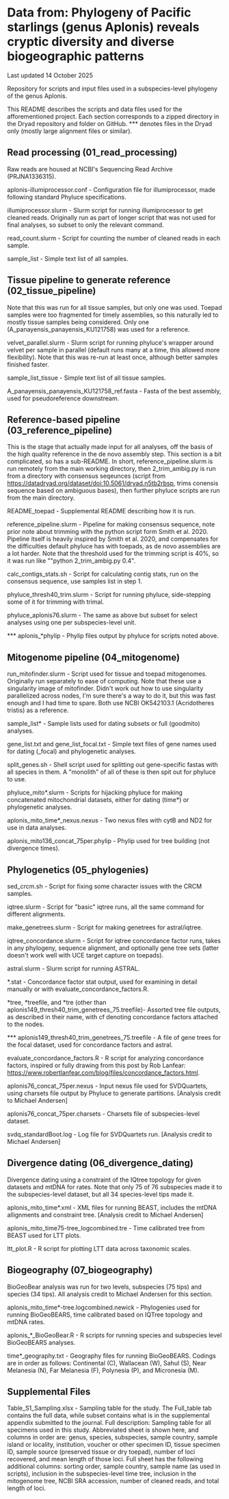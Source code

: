 # Data from: Phylogeny of Pacific starlings (genus Aplonis) reveals cryptic diversity and diverse biogeographic patterns

Last updated 14 October 2025

Repository for scripts and input files used in a subspecies-level phylogeny of the genus Aplonis.

This README describes the scripts and data files used for the afforementioned project. Each section corresponds to a zipped directory in the Dryad repository and folder on GitHub. \*\*\* denotes files in the Dryad only (mostly large alignment files or similar).

## Read processing (01_read_processing)

Raw reads are housed at NCBI's Sequencing Read Archive (PRJNA1336315).

aplonis-illumiprocessor.conf - Configuration file for illumiprocessor, made following standard Phyluce specifications.

illumiprocessor.slurm - Slurm script for running illumiprocessor to get cleaned reads. Originally run as part of longer script that was not used for final analyses, so subset to only the relevant command.

read_count.slurm - Script for counting the number of cleaned reads in each sample.

sample_list - Simple text list of all samples.

## Tissue pipeline to generate reference (02_tissue_pipeline)

Note that this was run for all tissue samples, but only one was used. Toepad samples were too fragmented for timely assemblies, so this naturally led to mostly tissue samples being considered. Only one (A_panayensis_panayensis_KU121758) was used for a reference.

velvet_parallel.slurm - Slurm script for running phyluce's wrapper around velvet per sample in parallel (default runs many at a time, this allowed more flexibility). Note that this was re-run at least once, although better samples finished faster.

sample_list_tissue - Simple text list of all tissue samples.

A_panayensis_panayensis_KU121758_ref.fasta - Fasta of the best assembly, used for pseudoreference downstream.

## Reference-based pipeline (03_reference_pipeline)

This is the stage that actually made input for all analyses, off the basis of the high quality reference in the de novo assembly step. This section is a bit complicated, so has a sub-README. In short, reference_pipeline.slurm is run remotely from the main working directory, then 2_trim_ambig.py is run from a directory with consensus seqeunces (script from https://datadryad.org/dataset/doi:10.5061/dryad.n5tb2rbsp, trims conensis sequence based on ambiguous bases), then further phyluce scripts are run from the main directory.

README_toepad - Supplemental README describing how it is run.

reference_pipeline.slurm - Pipeline for making consensus sequence, note prior note about trimming with the python script form Smith et al. 2020. Pipeline itself is heavily inspired by Smith et al. 2020, and compensates for the difficulties default phyluce has with toepads, as de novo assemblies are a lot harder. Note that the threshold used for the trimming script is 40%, so it was run like ""python 2_trim_ambig.py 0.4".

calc_contigs_stats.sh - Script for calculating contig stats, run on the consensus sequence, use samples list in step 1.

phyluce_thresh40_trim.slurm - Script for running phyluce, side-stepping some of it for trimming with trimal.

phyluce_aplonis76.slurm - The same as above but subset for select analyses using one per subspecies-level unit.

\*\*\* aplonis_\*phylip  - Phylip files output by phyluce for scripts noted above.

## Mitogenome pipeline (04_mitogenome)

run_mitofinder.slurm - Script used for tissue and toepad mitogenomes. Originally run separately to ease of computing. Note that these use a singularity image of mitofinder. Didn't work out how to use singularity parallelized across nodes, I'm sure there's a way to do it, but this was fast enough and I had time to spare. Both use NCBI OK542103.1 (Acridotheres tristis) as a reference.

sample_list\* - Sample lists used for dating subsets or full (goodmito) analyses.

gene_list.txt and gene_list_focal.txt - Simple text files of gene names used for dating (_focal) and phylogenetic analyses.

split_genes.sh - Shell script used for splitting out gene-specific fastas with all species in them. A "monolith" of all of these is then spit out for phyluce to use.

phyluce_mito\*.slurm - Scripts for hijacking phyluce for making concatenated mitochondrial datasets, either for dating (time\*) or phylogenetic analyses.

aplonis_mito_time\*\_nexus.nexus - Two nexus files with cytB and ND2 for use in data analyses.

aplonis_mito136_concat_75per.phylip - Phylip used for tree building (not divergence times).

## Phylogenetics (05_phylogenies)

sed_crcm.sh - Script for fixing some character issues with the CRCM samples.

iqtree.slurm - Script for "basic" iqtree runs, all the same command for different alignments.

make_genetrees.slurm - Script for making genetrees for astral/iqtree.

iqtree_concordance.slurm - Script for iqtree concordance factor runs, takes in any phylogeny, sequence alignment, and optionally gene tree sets (latter doesn't work well with UCE target capture on toepads).

astral.slurm - Slurm script for running ASTRAL.

\*.stat - Concordance factor stat output, used for examining in detail manually or with evaluate_concordance_factors.R.

\*tree, \*treefile, and \*tre (other than aplonis149_thresh40_trim_genetrees_75.treefile)- Assorted tree file outputs, as described in their name, with cf denoting concordance factors attached to the nodes. 

\*\*\* aplonis149_thresh40_trim_genetrees_75.treefile - A file of gene trees for the focal dataset, used for concordance factors and astral.

evaluate_concordance_factors.R - R script for analyzing concordance factors, inspired or fully drawing from this post by Rob Lanfear: https://www.robertlanfear.com/blog/files/concordance_factors.html.

aplonis76_concat_75per.nexus - Input nexus file used for SVDQuartets, using charsets file output by Phyluce to generate partitions. \[Analysis credit to Michael Andersen\]

aplonis76_concat_75per.charsets - Charsets file of subspecies-level dataset.

svdq_standardBoot.log - Log file for SVDQuartets run. \[Analysis credit to Michael Andersen\]

## Divergence dating (06_divergence_dating)

Divergence dating using a constraint of the IQtree topology for given datasets and mtDNA for rates. Note that only 75 of 76 subspecies made it to the subspecies-level dataset, but all 34 species-level tips made it.

aplonis_mito_time\*.xml - XML files for running BEAST, includes the mtDNA allignments and constraint tree. \[Analysis credit to Michael Andersen\]

aplonis_mito_time75-tree_logcombined.tre - Time calibrated tree from BEAST used for LTT plots.

ltt_plot.R - R script for plotting LTT data across taxonomic scales.

## Biogeography (07_biogeography)

BioGeoBear analysis was run for two levels, subspecies (75 tips) and species (34 tips). All analysis credit to Michael Andersen for this section.

aplonis_mito_time\*-tree.logcombined.newick - Phylogenies used for running BioGeoBEARS, time calibrated based on IQTree topology and mtDNA rates.

aplonis_\*\_BioGeoBear.R - R scripts for running species and subspecies level BioGeoBEARS analyses.

time\*\_geography.txt - Geography files for running BioGeoBEARS. Codings are in order as follows: Continental (C), Wallacean (W), Sahul (S), Near Melanesia (N), Far Melanesia (F), Polynesia (P), and Micronesia (M).

## Supplemental Files

Table_S1_Sampling.xlsx - Sampling table for the study. The Full_table tab contains the full data, while subset contains what is in the supplemental appendix submitted to the journal. Full description: Sampling table for all specimens used in this study. Abbreviated sheet is shown here, and columns in order are: genus, species, subspecies, sample country, sample island or locality, institution, voucher or other specimen ID, tissue specimen ID, sample source (preserved tissue or dry toepad), number of loci recovered, and mean length of those loci. Full sheet has the following additional columns: sorting order, sample country, sample name (as used in scripts), inclusion in the subspecies-level time tree, inclusion in the mitogenome tree, NCBI SRA accession, number of cleaned reads, and total length of loci.
